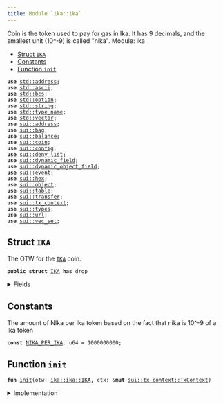 ```yaml
---
title: Module `ika::ika`
---
```


Coin<IKA> is the token used to pay for gas in Ika.
It has 9 decimals, and the smallest unit (10^-9) is called "nika".
Module: ika


-  [Struct `IKA`](#ika_ika_IKA)
-  [Constants](#@Constants_0)
-  [Function `init`](#ika_ika_init)


<pre><code><b>use</b> <a href="../std/address.md#std_address">std::address</a>;
<b>use</b> <a href="../std/ascii.md#std_ascii">std::ascii</a>;
<b>use</b> <a href="../std/bcs.md#std_bcs">std::bcs</a>;
<b>use</b> <a href="../std/option.md#std_option">std::option</a>;
<b>use</b> <a href="../std/string.md#std_string">std::string</a>;
<b>use</b> <a href="../std/type_name.md#std_type_name">std::type_name</a>;
<b>use</b> <a href="../std/vector.md#std_vector">std::vector</a>;
<b>use</b> <a href="../sui/address.md#sui_address">sui::address</a>;
<b>use</b> <a href="../sui/bag.md#sui_bag">sui::bag</a>;
<b>use</b> <a href="../sui/balance.md#sui_balance">sui::balance</a>;
<b>use</b> <a href="../sui/coin.md#sui_coin">sui::coin</a>;
<b>use</b> <a href="../sui/config.md#sui_config">sui::config</a>;
<b>use</b> <a href="../sui/deny_list.md#sui_deny_list">sui::deny_list</a>;
<b>use</b> <a href="../sui/dynamic_field.md#sui_dynamic_field">sui::dynamic_field</a>;
<b>use</b> <a href="../sui/dynamic_object_field.md#sui_dynamic_object_field">sui::dynamic_object_field</a>;
<b>use</b> <a href="../sui/event.md#sui_event">sui::event</a>;
<b>use</b> <a href="../sui/hex.md#sui_hex">sui::hex</a>;
<b>use</b> <a href="../sui/object.md#sui_object">sui::object</a>;
<b>use</b> <a href="../sui/table.md#sui_table">sui::table</a>;
<b>use</b> <a href="../sui/transfer.md#sui_transfer">sui::transfer</a>;
<b>use</b> <a href="../sui/tx_context.md#sui_tx_context">sui::tx_context</a>;
<b>use</b> <a href="../sui/types.md#sui_types">sui::types</a>;
<b>use</b> <a href="../sui/url.md#sui_url">sui::url</a>;
<b>use</b> <a href="../sui/vec_set.md#sui_vec_set">sui::vec_set</a>;
</code></pre>



<a name="ika_ika_IKA"></a>

## Struct `IKA`

The OTW for the <code><a href="../ika/ika.md#ika_ika_IKA">IKA</a></code> coin.


<pre><code><b>public</b> <b>struct</b> <a href="../ika/ika.md#ika_ika_IKA">IKA</a> <b>has</b> drop
</code></pre>



<details>
<summary>Fields</summary>


<dl>
</dl>


</details>

<a name="@Constants_0"></a>

## Constants


<a name="ika_ika_NIKA_PER_IKA"></a>

The amount of NIka per Ika token based on the fact that nika is
10^-9 of a Ika token


<pre><code><b>const</b> <a href="../ika/ika.md#ika_ika_NIKA_PER_IKA">NIKA_PER_IKA</a>: u64 = 1000000000;
</code></pre>



<a name="ika_ika_init"></a>

## Function `init`



<pre><code><b>fun</b> <a href="../ika/ika.md#ika_ika_init">init</a>(otw: <a href="../ika/ika.md#ika_ika_IKA">ika::ika::IKA</a>, ctx: &<b>mut</b> <a href="../sui/tx_context.md#sui_tx_context_TxContext">sui::tx_context::TxContext</a>)
</code></pre>



<details>
<summary>Implementation</summary>


<pre><code><b>fun</b> <a href="../ika/ika.md#ika_ika_init">init</a>(otw: <a href="../ika/ika.md#ika_ika_IKA">IKA</a>, ctx: &<b>mut</b> TxContext) {
    <b>let</b> (treasury_cap, coin_metadata) = coin::create_currency(
        otw,
        9, // decimals,
        b"<a href="../ika/ika.md#ika_ika_IKA">IKA</a>", // symbol,
        b"Ika", // name,
        b"<a href="../ika/ika.md#ika_ika_IKA">IKA</a> Token", // description,
        option::none(), // url (currently, empty)
        ctx,
    );
    transfer::public_transfer(treasury_cap, ctx.sender());
    transfer::public_share_object(coin_metadata);
}
</code></pre>



</details>
